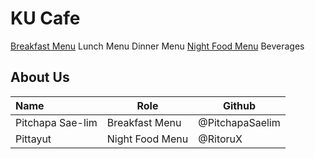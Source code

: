 # KU Cafe

[Breakfast Menu](Menu.md#breakfast-menu)
Lunch Menu
Dinner Menu
[Night Food Menu](Menu.md#night-food-menu)
Beverages

## About Us

| Name      | Role      | Github   |
|:----------|-----------|----------|
| Pitchapa Sae-lim | Breakfast Menu | @PitchapaSaelim |
| Pittayut  | Night Food Menu | @RitoruX |

